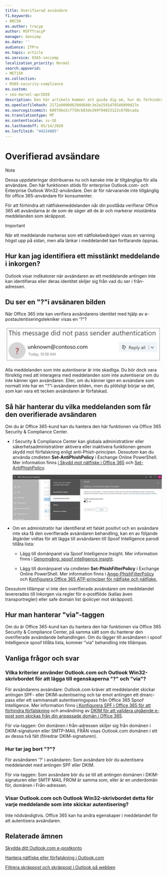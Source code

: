 ```yaml
---
title: Overifierad avsändare
f1.keywords:
- NOCSH
ms.author: tracyp
author: MSFTTracyP
manager: dansimp
ms.date: ''
audience: ITPro
ms.topic: article
ms.service: O365-seccomp
localization_priority: Normal
search.appverid:
- MET150
ms.collection:
- M365-security-compliance
ms.custom:
- seo-marvel-apr2020
description: Den här artikeln kommer att guida dig om, hur du förhindrar att nätfiskemeddelanden når din postlåda, Outlook.com och Outlook på webben.
ms.openlocfilehash: 2172a9890d629dd840c3e2e2591d78546899d17e
ms.sourcegitcommit: 6007dbe2cf758c683de399f94023122c678bcada
ms.translationtype: MT
ms.contentlocale: sv-SE
ms.lasthandoff: 05/14/2020
ms.locfileid: "44224885"
---
```

# <a name="unverified-sender"></a>Overifierad avsändare

> [!NOTE]
> Dessa uppdateringar distribueras nu och kanske inte är tillgängliga för alla användare. Den här funktionen stöds för enterprise Outlook.com- och Enterprise Outlook Win32-användare. Den är för närvarande inte tillgänglig för office 365-användare för konsumenter.

För att förhindra att nätfiskemeddelanden når din postlåda verifierar Office 365 att avsändarna är de som de säger att de är och markerar misstänkta meddelanden som skräppost.

> [!IMPORTANT]
> När ett meddelande markeras som ett nätfiskebedrägeri visas en varning högst upp på sidan, men alla länkar i meddelandet kan fortfarande öppnas.

## <a name="how-can-i-identify-a-suspicious-message-in-my-inbox"></a>Hur kan jag identifiera ett misstänkt meddelande i inkorgen?

Outlook visar indikatorer när avsändaren av ett meddelande antingen inte kan identifieras eller deras identitet skiljer sig från vad du ser i från-adressen.

## <a name="you-see-a--in-the-sender-image"></a>Du ser en "?"i avsänaren bilden

När Office 365 inte kan verifiera avsändarens identitet med hjälp av e-postautentiseringstekniker visas en '?"?

![Meddelandet klarade inte verifieringen](../../media/message-did-not-pass-verification.jpg)

Alla meddelanden som inte autentiserar är inte skadliga. Du bör dock vara försiktig med att interagera med meddelanden som inte autentiserar om du inte känner igen avsändaren. Eller, om du känner igen en avsändare som normalt inte har en "?"i avsändaren bilden, men du plötsligt börjar se det, som kan vara ett tecken avsändaren är förfalskad.

## <a name="how-to-manage-which-messages-receive-the-unverified-sender-treatment"></a>Så här hanterar du vilka meddelanden som får den overifierade avsändaren 

Om du är Office 365-kund kan du hantera den här funktionen via Office 365 Security & Compliance Center.

- I Security & Compliance Center kan globala administratörer eller säkerhetsadministratörer aktivera eller inaktivera funktionen genom skydd mot förfalskning enligt anti-Phish-principen. Dessutom kan du använda cmdleten **Set-AntiPhishPolicy** i Exchange Online PowerShell. Mer information finns [i Skydd mot nätfiske i Office 365](anti-phishing-protection.md) och [Set-AntiPhishPolicy](https://docs.microsoft.com/powershell/module/exchange/advanced-threat-protection/set-antiphishpolicy).

    ![Redigera oautentiserade avsändare i det grafiska gränssnittet.](../../media/unverified-sender-article-editing-unauthenticated-senders.jpg)

- Om en administratör har identifierat ett falskt positivt och en avsändare inte ska få den overifierade avsändaren behandling, kan en av följande åtgärder vidtas för att lägga till avsändaren till Spoof Intelligence parodi tillåta lista:

  - Lägg till domänparet via Spoof Intelligence Insight. Mer information finns i [Genomgång: spoof intelligence insight](walkthrough-spoof-intelligence-insight.md).

  - Lägg till domänparet via cmdleten **Set-PhishFilterPolicy** i Exchange Online PowerShell. Mer information finns i [Ange-PhishFilterPolicy](https://docs.microsoft.com/powershell/module/exchange/advanced-threat-protection/set-phishfilterpolicy) och [Konfigurera Office 365 ATP-principer för nätfiske och nätfiske.](set-up-anti-phishing-policies.md)

Dessutom tillämpar vi inte den overifierade avsändaren om meddelandet levererades till Inkorgen via regler för e-postflöde (kallas även transportregler) eller safe domain list (policyer mot skräppost).

## <a name="how-to-manage-the-via-tag"></a>Hur man hanterar "via"-taggen 

Om du är Office 365-kund kan du hantera den här funktionen via Office 365 Security & Compliance Center, på samma sätt som du hanterar den overifierade avsändande behandlingen. Om du lägger till avsändaren i spoof Intelligence spoof tillåta lista, kommer "via" behandling inte tillämpas.

## <a name="frequently-asked-questions"></a>Vanliga frågor och svar

### <a name="what-criteria-does-outlookcom-and-outlook-win32-desktop-use-to-add-the--and-the-via-properties"></a>Vilka kriterier använder Outlook.com och Outlook Win32-skrivbordet för att lägga till egenskaperna "?" och "via"?

För avsändarens avsändare: Outlook.com kräver att meddelandet skickar antingen SPF- eller DKIM-autentisering och tar emot antingen ett dmarc-pass eller ett sammansatt autentiseringspass från Office 365 Spoof Intelligence. Mer information finns [i Konfigurera SPF i Office 365 för att förhindra förfalskning](set-up-spf-in-office-365-to-help-prevent-spoofing.md) och användning av [DKIM för att validera utgående e-post som skickas från din anpassade domän i Office 365](use-dkim-to-validate-outbound-email.md).

För via-taggen: Om domänen i från-adressen skiljer sig från domänen i DKIM-signaturen eller SMTP-MAIL FRÅN visas Outlook.com domänen i ett av dessa två fält (föredrar DKIM-signaturen).

### <a name="how-do-i-remove-the--without-utilizing-the-spoof-intelligence-spoof-allow-list"></a>Hur tar jag bort "?"?

För avsändaren '?' i avsändaren: Som avsändare bör du autentisera meddelandet med antingen SPF eller DKIM.

För via-taggen: Som avsändare bör du se till att antingen domänen i DKIM-signaturen eller SMTP MAIL FROM är samma som, eller är en underdomän för, domänen i Från-adressen.

### <a name="do-outlookcom-and-outlook-win32-desktop-show-this-for-every-message-that-doesnt-pass-authentication"></a>Visar Outlook.com och Outlook Win32-skrivbordet detta för varje meddelande som inte skickar autentisering?

Inte nödvändigtvis. Office 365 kan ha andra egenskaper i meddelandet för att autentisera avsändaren.

## <a name="related-topics"></a>Relaterade ämnen

[Skydda ditt Outlook.com e-postkonto](https://support.microsoft.com/en-us/office/help-protect-your-outlook-com-email-account-a4f20fc5-4307-4ece-8231-6d4d4bd8a9ba)

[Hantera nätfiske eller förfalskning i Outlook.com](https://support.office.com/article/0d882ea5-eedc-4bed-aebc-079ffa1105a3)

[Filtrera skräppost och skräppost i Outlook på webben](https://support.office.com/article/db786e79-54e2-40cc-904f-d89d57b7f41d)
